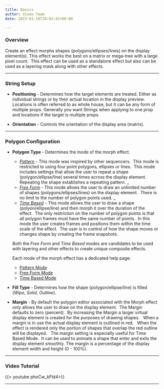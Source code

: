 ```yaml
---
title: Basics
author: Vixen Team
date: 2023-01-16T10:03:42+00:00

---
```


### Overview

Create an effect morphs shapes (polygons/ellipses/lines) on the display element(s). 
This effect works the best on a matrix or mega-tree with a large pixel count.  
This effect can be used as a standalone effect but also can be used as a layering mask along with other effects.

---

### String Setup

  * **Positioning** - Determines how the target elements are treated.  Either as individual strings or by their actual location in the display preview.
                      Locations is often referred to as whole house, but it can be any form of multiple props. 
                      Generally you want Strings when applying to one prop and locations if the target is multiple props.
  
  * **Orientation** - Controls the orientation of the display area (matrix).
---

### Polygon Configuration

* **Polygon Type** - Determines the mode of the morph effect.

  * [_Pattern_](../morph_pattern) - This mode was inspired by other sequencers.  This mode is restricted to using four point polygons, ellipses or lines.  This mode includes settings that allow the user to repeat a shape (polygon/ellipse/line) several times across the display element.  Repeating the shape establishes a repeating pattern.
_ 
  * [_Free Form_](../morph_freeform) - This mode allows the user to draw an unlimited number of shapes (polygons/ellipses/lines) on the display element.  There is no limit to the number of polygon points used.
_ 
  * [_Time Based_](../morph_time_based) - This mode allows the user to draw a shape (polyon/ellipse/line) and then morph it over the duration of the effect.  The only restriction on the number of polygon points is that all polygon frames must have the same number of points.  In this mode the user creates frames and positions them within the time scale of the effect.  The user is in control of how the shape moves or changes shape by creating the frame snapshots. 

  Both the _Free Form_ and _Time Based_ modes are candidates to be used with layering and other effects to create unique composite effects.

  Each mode of the morph effect has a dedicated help page:

  * [Pattern Mode](../morph_pattern)
  * [Free Form Mode](../morph_freeform)
  * [Time Based Mode](../morph_time_based)

* **Fill Type** - Determines how the shape (polygon/ellipse/line) is filled (_Wipe_, _Solid_, _Outline_).

* **Margin** - By default the polygon editor associated with the Morph effect only allows the user to draw on the display element.  
The Margin defaults to zero (percent).  
By increasing the Margin a larger virtual display element is created for the purposes of drawing shapes.   
When a margin is in use the actual display element is outlined in red.   When the effect is rendered only the portion of shapes that overlap the red outline will be displayed.   
The margin setting is especially useful for Time Based Mode.  It can be used to animate a shape that enter and exits the display element smoothly.
The margin is a percentage of the display element width and height (0 - 100%).

---

### Video Tutorial

{{< youtube phoCw_kFld4>}}

---

 
